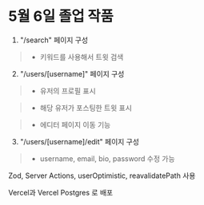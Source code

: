 # 5월 6일 졸업 작품

1. "/search" 페이지 구성

> - 키워드를 사용해서 트윗 검색

2. "/users/[username]" 페이지 구성

> - 유저의 프로필 표시

> - 해당 유저가 포스팅한 트윗 표시

> - 에디터 페이지 이동 기능

3. "/users/[username]/edit" 페이지 구성

> - username, email, bio, password 수정 가능

Zod, Server Actions, userOptimistic, reavalidatePath 사용

Vercel과 Vercel Postgres 로 배포
